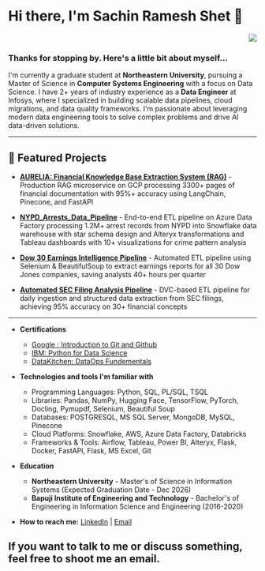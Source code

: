 # Hi there, I'm Sachin Ramesh Shet 👋

<p align="right">
  <img src="https://komarev.com/ghpvc/?username=SachinShet73&color=blue">
</p>

### Thanks for stopping by. Here's a little bit about myself...

I'm currently a graduate student at **Northeastern University**, pursuing a Master of Science in **Computer Systems Engineering** with a focus on Data Science. I have 2+ years of industry experience as a **Data Engineer** at Infosys, where I specialized in building scalable data pipelines, cloud migrations, and data quality frameworks. I'm passionate about leveraging modern data engineering tools to solve complex problems and drive AI data-driven solutions.

---

## 🚀 Featured Projects

- **[AURELIA: Financial Knowledge Base Extraction System (RAG)](https://github.com/DAMG7245-BigData-Team7/financial-rag-chatbot)** - Production RAG microservice on GCP processing 3300+ pages of financial documentation with 95%+ accuracy using LangChain, Pinecone, and FastAPI

- **[NYPD_Arrests_Data_Pipeline](https://github.com/SachinShet73/NYPD-arrests-data-pipeline)** - End-to-end ETL pipeline on Azure Data Factory processing 1.2M+ arrest records from NYPD into Snowflake data warehouse with star schema design and Alteryx transformations and Tableau dashboards with 10+ visualizations for crime pattern analysis

- **[Dow 30 Earnings Intelligence Pipeline](https://github.com/DAMG7245-BigData-Team7/Automated-Dow-30-Earnings-Intelligence-Pipeline)** - Automated ETL pipeline using Selenium & BeautifulSoup to extract earnings reports for all 30 Dow Jones companies, saving analysts 40+ hours per quarter

- **[Automated SEC Filing Analysis Pipeline](https://github.com/YourUsername/project-link)** - DVC-based ETL pipeline for daily ingestion and structured data extraction from SEC filings, achieving 95% accuracy on 30+ financial concepts

---

- **Certifications**
   - [Google : Introduction to Git and Github]((https://www.coursera.org/account/accomplishments/verify/L5LXCURQJFND?utm_source=link&utm_medium=certificate&utm_content=cert_image&utm_campaign=sharing_cta&utm_product=course))
   - [IBM: Python for Data Science]((https://courses.cognitiveclass.ai/certificates/2a2bef90f5664b709efb1cc22f26a335))
   - [DataKitchen: DataOps Fundementals ]((https://github.com/DAMG7245-BigData-Team7/AI-Powered-PDF-Parsing-System))

- **Technologies and tools I'm familiar with**
   - Programming Languages: Python, SQL, PL/SQL, TSQL
   - Libraries: Pandas, NumPy, Hugging Face, TensorFlow, PyTorch, Docling, Pymupdf, Selenium, Beautiful Soup
   - Databases: POSTGRESQL, MS SQL Server, MongoDB, MySQL, Pinecone
   - Cloud Platforms: Snowflake, AWS, Azure Data Factory, Databricks
   - Frameworks & Tools: 		Airflow, Tableau, Power BI, Alteryx, Flask, Docker, FastAPI, Flask, MS Excel, Git

- **Education**

  - **Northeastern University** - Master's of Science in Information Systems (Expected Graduation Date - Dec 2026)
  - **Bapuji Institute of Engineering and Technology** - Bachelor's of Engineering in Information Science and Engineering (2016-2020)

- **How to reach me:**
  [LinkedIn](https://www.linkedin.com/in/sachin-shet73) |
  [Email](sachinshet135@gmail.com)

If you want to talk to me or discuss something, feel free to shoot me an email.
---

